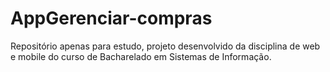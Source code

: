 # AppGerenciar-compras
Repositório apenas para estudo, projeto desenvolvido da disciplina de web e mobile do curso de Bacharelado em Sistemas de Informação. 
